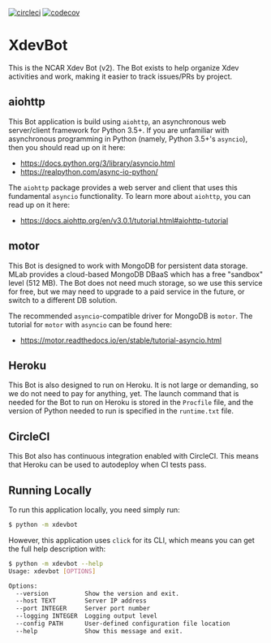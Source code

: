 [![circleci](https://img.shields.io/circleci/build/gh/ncar-xdev/xdevbot?label=circleci)](https://circleci.com/gh/ncar-xdev/xdevbot)
[![codecov](https://img.shields.io/codecov/c/gh/ncar-xdev/xdevbot?label=codecov)](https://codecov.io/gh/ncar-xdev/xdevbot)

XdevBot
=======

This is the NCAR Xdev Bot (v2).  The Bot exists to help organize Xdev activities and
work, making it easier to track issues/PRs by project.

aiohttp
-------

This Bot application is build using `aiohttp`, an asynchronous web server/client
framework for Python 3.5+.  If you are unfamiliar with asynchronous programming in
Python (namely, Python 3.5+'s `asyncio`), then you should read up on it here:

- https://docs.python.org/3/library/asyncio.html
- https://realpython.com/async-io-python/

The `aiohttp` package provides a web server and client that uses this fundamental
`asyncio` functionality.  To learn more about `aiohttp`, you can read up on it here:

- https://docs.aiohttp.org/en/v3.0.1/tutorial.html#aiohttp-tutorial

motor
-----

This Bot is designed to work with MongoDB for persistent data storage.  MLab
provides a cloud-based MongoDB DBaaS which has a free "sandbox" level (512 MB).
The Bot does not need much storage, so we use this service for free, but we may
need to upgrade to a paid service in the future, or switch to a different DB
solution.

The recommended `asyncio`-compatible driver for MongoDB is `motor`.  The tutorial
for `motor` with `asyncio` can be found here:

- https://motor.readthedocs.io/en/stable/tutorial-asyncio.html

Heroku
------

This Bot is also designed to run on Heroku.  It is not large or demanding, so we
do not need to pay for anything, yet.  The launch command that is needed for the
Bot to run on Heroku is stored in the `Procfile` file, and the version of Python
needed to run is specified in the `runtime.txt` file.

CircleCI
--------

This Bot also has continuous integration enabled with CircleCI.  This means that
Heroku can be used to autodeploy when CI tests pass.

Running Locally
---------------

To run this application locally, you need simply run:

```bash
$ python -m xdevbot
```

However, this application uses `click` for its CLI, which means you can get the
full help description with:

```bash
$ python -m xdevbot --help
Usage: xdevbot [OPTIONS]

Options:
  --version          Show the version and exit.
  --host TEXT        Server IP address
  --port INTEGER     Server port number
  --logging INTEGER  Logging output level
  --config PATH      User-defined configuration file location
  --help             Show this message and exit.
```
